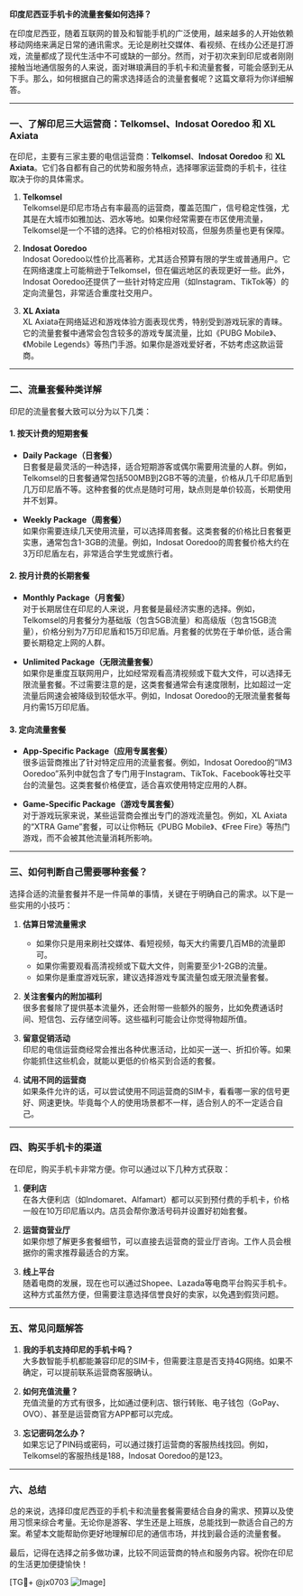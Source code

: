 **印度尼西亚手机卡的流量套餐如何选择？**

在印度尼西亚，随着互联网的普及和智能手机的广泛使用，越来越多的人开始依赖移动网络来满足日常的通讯需求。无论是刷社交媒体、看视频、在线办公还是打游戏，流量都成了现代生活中不可或缺的一部分。然而，对于初次来到印尼或者刚刚接触当地通信服务的人来说，面对琳琅满目的手机卡和流量套餐，可能会感到无从下手。那么，如何根据自己的需求选择适合的流量套餐呢？这篇文章将为你详细解答。

---

### **一、了解印尼三大运营商：Telkomsel、Indosat Ooredoo 和 XL Axiata**

在印尼，主要有三家主要的电信运营商：**Telkomsel**、**Indosat Ooredoo** 和 **XL Axiata**。它们各自都有自己的优势和服务特点，选择哪家运营商的手机卡，往往取决于你的具体需求。

1. **Telkomsel**  
   Telkomsel是印尼市场占有率最高的运营商，覆盖范围广，信号稳定性强，尤其是在大城市如雅加达、泗水等地。如果你经常需要在市区使用流量，Telkomsel是一个不错的选择。它的价格相对较高，但服务质量也更有保障。  

2. **Indosat Ooredoo**  
   Indosat Ooredoo以性价比高著称，尤其适合预算有限的学生或普通用户。它在网络速度上可能稍逊于Telkomsel，但在偏远地区的表现更好一些。此外，Indosat Ooredoo还提供了一些针对特定应用（如Instagram、TikTok等）的定向流量包，非常适合重度社交用户。  

3. **XL Axiata**  
   XL Axiata在网络延迟和游戏体验方面表现优秀，特别受到游戏玩家的青睐。它的流量套餐中通常会包含较多的游戏专属流量，比如《PUBG Mobile》、《Mobile Legends》等热门手游。如果你是游戏爱好者，不妨考虑这款运营商。

---

### **二、流量套餐种类详解**

印尼的流量套餐大致可以分为以下几类：

#### 1. **按天计费的短期套餐**
   - **Daily Package（日套餐）**  
     日套餐是最灵活的一种选择，适合短期游客或偶尔需要用流量的人群。例如，Telkomsel的日套餐通常包括500MB到2GB不等的流量，价格从几千印尼盾到几万印尼盾不等。这种套餐的优点是随时可用，缺点则是单价较高，长期使用并不划算。

   - **Weekly Package（周套餐）**  
     如果你需要连续几天使用流量，可以选择周套餐。这类套餐的价格比日套餐更实惠，通常包含1-3GB的流量。例如，Indosat Ooredoo的周套餐价格大约在3万印尼盾左右，非常适合学生党或旅行者。

#### 2. **按月计费的长期套餐**
   - **Monthly Package（月套餐）**  
     对于长期居住在印尼的人来说，月套餐是最经济实惠的选择。例如，Telkomsel的月套餐分为基础版（包含5GB流量）和高级版（包含15GB流量），价格分别为7万印尼盾和15万印尼盾。月套餐的优势在于单价低，适合需要长期稳定上网的人群。

   - **Unlimited Package（无限流量套餐）**  
     如果你是重度互联网用户，比如经常观看高清视频或下载大文件，可以选择无限流量套餐。不过需要注意的是，这类套餐通常会有速度限制，比如超过一定流量后网速会被降级到较低水平。例如，Indosat Ooredoo的无限流量套餐每月约需15万印尼盾。

#### 3. **定向流量套餐**
   - **App-Specific Package（应用专属套餐）**  
     很多运营商推出了针对特定应用的流量套餐。例如，Indosat Ooredoo的“IM3 Ooredoo”系列中就包含了专门用于Instagram、TikTok、Facebook等社交平台的流量包。这类套餐价格便宜，适合喜欢使用特定应用的人群。

   - **Game-Specific Package（游戏专属套餐）**  
     对于游戏玩家来说，某些运营商会推出专门的游戏流量包。例如，XL Axiata的“XTRA Game”套餐，可以让你畅玩《PUBG Mobile》、《Free Fire》等热门游戏，而不会被其他流量消耗所影响。

---

### **三、如何判断自己需要哪种套餐？**

选择合适的流量套餐并不是一件简单的事情，关键在于明确自己的需求。以下是一些实用的小技巧：

1. **估算日常流量需求**  
   - 如果你只是用来刷社交媒体、看短视频，每天大约需要几百MB的流量即可。  
   - 如果你需要观看高清视频或下载大文件，则需要至少1-2GB的流量。  
   - 如果你是重度游戏玩家，建议选择游戏专属流量包或无限流量套餐。

2. **关注套餐内的附加福利**  
   很多套餐除了提供基本流量外，还会附带一些额外的服务，比如免费通话时间、短信包、云存储空间等。这些福利可能会让你觉得物超所值。

3. **留意促销活动**  
   印尼的电信运营商经常会推出各种优惠活动，比如买一送一、折扣价等。如果你能抓住这些机会，就能以更低的价格买到合适的套餐。

4. **试用不同的运营商**  
   如果条件允许的话，可以尝试使用不同运营商的SIM卡，看看哪一家的信号更好、网速更快。毕竟每个人的使用场景都不一样，适合别人的不一定适合自己。

---

### **四、购买手机卡的渠道**

在印尼，购买手机卡非常方便。你可以通过以下几种方式获取：

1. **便利店**  
   在各大便利店（如Indomaret、Alfamart）都可以买到预付费的手机卡，价格一般在10万印尼盾以内。店员会帮你激活号码并设置好初始套餐。

2. **运营商营业厅**  
   如果你想了解更多套餐细节，可以直接去运营商的营业厅咨询。工作人员会根据你的需求推荐最适合的方案。

3. **线上平台**  
   随着电商的发展，现在也可以通过Shopee、Lazada等电商平台购买手机卡。这种方式虽然方便，但需要注意选择信誉良好的卖家，以免遇到假货问题。

---

### **五、常见问题解答**

1. **我的手机支持印尼的手机卡吗？**  
   大多数智能手机都能兼容印尼的SIM卡，但需要注意是否支持4G网络。如果不确定，可以提前联系运营商客服确认。

2. **如何充值流量？**  
   充值流量的方式有很多，比如通过便利店、银行转账、电子钱包（GoPay、OVO）、甚至是运营商官方APP都可以完成。

3. **忘记密码怎么办？**  
   如果忘记了PIN码或密码，可以通过拨打运营商的客服热线找回。例如，Telkomsel的客服热线是188，Indosat Ooredoo的是123。

---

### **六、总结**

总的来说，选择印度尼西亚的手机卡和流量套餐需要结合自身的需求、预算以及使用习惯来综合考量。无论你是游客、学生还是上班族，总能找到一款适合自己的方案。希望本文能帮助你更好地理解印尼的通信市场，并找到最合适的流量套餐。

最后，记得在选择之前多做功课，比较不同运营商的特点和服务内容。祝你在印尼的生活更加便捷愉快！

[TG💪+ @jx0703 ![Image](https://github.com/user-attachments/assets/dbca1d08-cadb-493c-b0ec-ad6f7a83f270)]